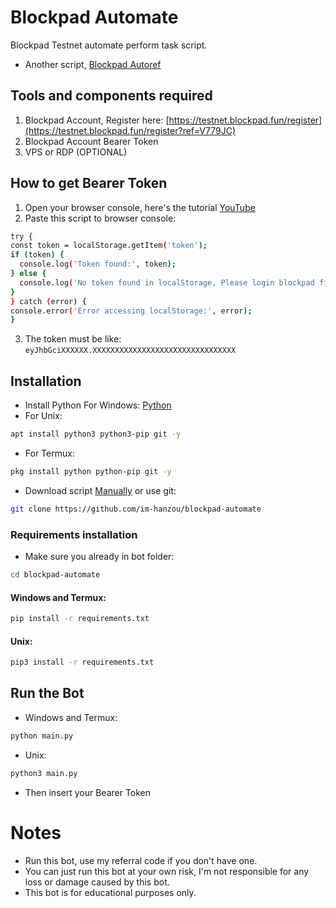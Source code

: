 # Blockpad Automate
Blockpad Testnet automate perform task script.
- Another script, [Blockpad Autoref](https://github.com/im-hanzou/blockpad-autoref)
## Tools and components required
1. Blockpad Account, Register here: [https://testnet.blockpad.fun/register](https://testnet.blockpad.fun/register?ref=V779JC)
2. Blockpad Account Bearer Token
3. VPS or RDP (OPTIONAL)
## How to get Bearer Token
1. Open your browser console, here's the tutorial [YouTube](https://www.youtube.com/watch?v=Vmi-mVcn1uQ&ab_channel=SpeedyTutorials)
2. Paste this script to browser console:
  ```bash
  try {
  const token = localStorage.getItem('token');
  if (token) {
    console.log('Token found:', token);
  } else {
    console.log('No token found in localStorage, Please login blockpad first: https://testnet.blockpad.fun/register?ref=TZSXOS');
  }
} catch (error) {
  console.error('Error accessing localStorage:', error);
}
  ```
3. The token must be like: `eyJhbGciXXXXXX.XXXXXXXXXXXXXXXXXXXXXXXXXXXXXXXX`
## Installation
- Install Python For Windows: [Python](https://www.python.org/ftp/python/3.13.0/python-3.13.0-amd64.exe)
- For Unix:
```bash
apt install python3 python3-pip git -y
```
- For Termux:
```bash
pkg install python python-pip git -y
```
- Download script [Manually](https://github.com/im-hanzou/blockpad-automate/archive/refs/heads/main.zip) or use git:
```bash
git clone https://github.com/im-hanzou/blockpad-automate
```
### Requirements installation
- Make sure you already in bot folder:
```bash
cd blockpad-automate
```
#### Windows and Termux:
```bash
pip install -r requirements.txt
```
#### Unix:
```bash
pip3 install -r requirements.txt
```
## Run the Bot
- Windows and Termux:
```bash
python main.py
```
- Unix:
```bash
python3 main.py
```
- Then insert your Bearer Token
# Notes
- Run this bot, use my referral code if you don't have one.
- You can just run this bot at your own risk, I'm not responsible for any loss or damage caused by this bot.
- This bot is for educational purposes only.
